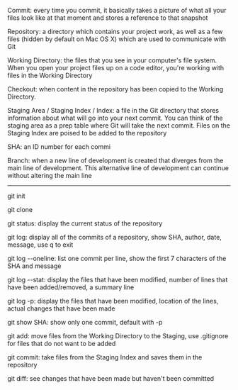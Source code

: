 Commit: every time you commit, it basically takes a picture of what all your files look like at that moment and stores a reference to that snapshot

Repository: a directory which contains your project work, as well as a few files (hidden by default on Mac OS X) which are used to communicate with Git

Working Directory: the files that you see in your computer's file system. When you open your project files up on a code editor, you're working with files in the Working Directory

Checkout: when content in the repository has been copied to the Working Directory.

Staging Area / Staging Index / Index: a file in the Git directory that stores information about what will go into your next commit. You can think of the staging area as a prep table where Git will take the next commit. Files on the Staging Index are poised to be added to the repository

SHA: an ID number for each commi

Branch: when a new line of development is created that diverges from the main line of development. This alternative line of development can continue without altering the main line

---

git init

git clone

git status: display the current status of the repository

git log: display all of the commits of a repository, show SHA, author, date, message, use q to exit

git log --oneline: list one commit per line, show the first 7 characters of the SHA and message

git log --stat: display the files that have been modified, number of lines that have been added/removed, a summary line

git log -p: display the files that have been modified, location of the lines, actual changes that have been made

git show SHA: show only one commit, default with -p

git add: move files from the Working Directory to the Staging, use .gitignore for files that do not want to be added

git commit: take files from the Staging Index and saves them in the repository

git diff: see changes that have been made but haven't been committed



